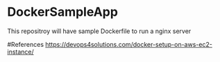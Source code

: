 # DockerSampleApp
This repositroy will have sample Dockerfile to run a nginx server

#References
https://devops4solutions.com/docker-setup-on-aws-ec2-instance/
